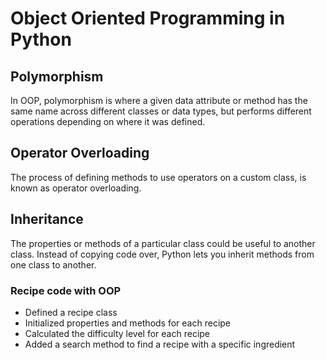 # Object Oriented Programming in Python

## Polymorphism

In OOP, polymorphism is where a given data attribute or method has the same name across different classes or data types, but performs different operations depending on where it was defined.

## Operator Overloading

The process of defining methods to use operators on a custom class, is known as operator overloading.

## Inheritance

The properties or methods of a particular class could be useful to another class. Instead of copying code over, Python lets you inherit methods from one class to another.

### Recipe code with OOP

- Defined a recipe class
- Initialized properties and methods for each recipe
- Calculated the difficulty level for each recipe
- Added a search method to find a recipe with a specific ingredient
